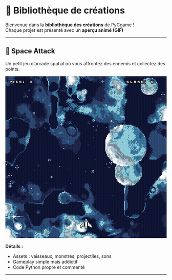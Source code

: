 # 🎨 Bibliothèque de créations

Bienvenue dans la **bibliothèque des créations** de PyCgame !  
Chaque projet est présenté avec un **aperçu animé (GIF)**

---

## 🚀 Space Attack

Un petit jeu d’arcade spatial où vous affrontez des ennemis et collectez des points.  

<img src="https://raw.githubusercontent.com/Baptistegrn/PyCgame/main/PyCgame/creations/spaceattacks/spaceattacks.gif" width="600">


**Détails :**
- Assets : vaisseaux, monstres, projectiles, sons
- Gameplay simple mais addictif
- Code Python propre et commenté

---
